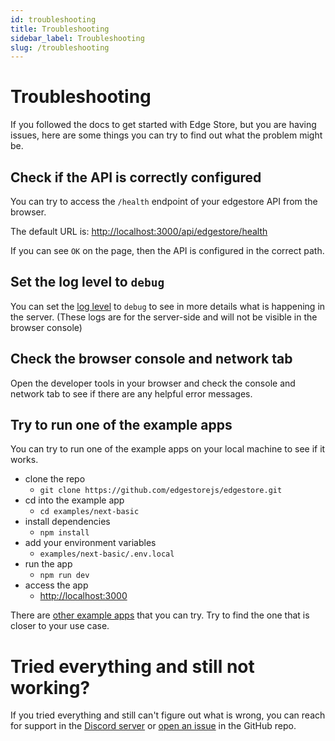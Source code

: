 ```yaml
---
id: troubleshooting
title: Troubleshooting
sidebar_label: Troubleshooting
slug: /troubleshooting
---
```


# Troubleshooting

If you followed the docs to get started with Edge Store, but you are having issues, here are some things you can try to find out what the problem might be.

## Check if the API is correctly configured

You can try to access the `/health` endpoint of your edgestore API from the browser.

The default URL is: [http://localhost:3000/api/edgestore/health](http://localhost:3000/api/edgestore/health)

If you can see `OK` on the page, then the API is configured in the correct path.

## Set the log level to `debug`

You can set the [log level](./logging.md) to `debug` to see in more details what is happening in the server. (These logs are for the server-side and will not be visible in the browser console)

## Check the browser console and network tab

Open the developer tools in your browser and check the console and network tab to see if there are any helpful error messages.

## Try to run one of the example apps

You can try to run one of the example apps on your local machine to see if it works.

- clone the repo
  - `git clone https://github.com/edgestorejs/edgestore.git`
- cd into the example app
  - `cd examples/next-basic`
- install dependencies
  - `npm install`
- add your environment variables
  - `examples/next-basic/.env.local`
- run the app
  - `npm run dev`
- access the app
  - [http://localhost:3000](http://localhost:3000)

There are [other example apps](https://github.com/edgestorejs/edgestore/tree/main/examples) that you can try. Try to find the one that is closer to your use case.

# Tried everything and still not working?

If you tried everything and still can't figure out what is wrong, you can reach for support in the [Discord server](https://discord.gg/HvrnhRTfgQ) or [open an issue](https://github.com/edgestorejs/edgestore/issues) in the GitHub repo.